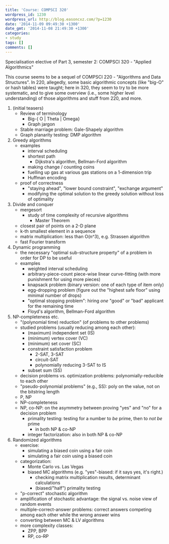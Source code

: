 ```yaml
---
title: 'Course: COMPSCI 320'
wordpress_id: 1230
wordpress_url: http://blog.easoncxz.com/?p=1230
date: '2014-11-09 09:49:30 +1300'
date_gmt: '2014-11-08 21:49:30 +1300'
categories:
- study
tags: []
comments: []
---
```

<p>Specialisation elective of Part 3, semester 2: COMPSCI 320 - "Applied Algorithmics"</p>
<p>This course seems to be a sequel of COMPSCI 220 - "Algorithms and Data Structures". In 220, allegedly, some basic algorithmic concepts (like "big-O" or hash tables) were taught; here in 320, they seem to try to be more systematic, and to give some overview (i.e., some higher level understanding) of those algorithms and stuff from 220, and more.</p>
<ol>
<li>(initial teasers)
<ul>
<li>Review of terminology
<ul>
<li>Big-{ O | Theta | Omega}</li>
<li>Graph jargon</li>
</ul>
</li>
<li>Stable marriage problem: Gale-Shapely algorithm</li>
<li>Graph planarity testing: DMP algorithm</li>
</ul>
</li>
<li>Greedy algorithms
<ul>
<li>examples
<ul>
<li>interval scheduling</li>
<li>shortest path
<ul>
<li>Dijkstra's algorithm, Bellman-Ford algorithm</li>
</ul>
</li>
<li>making change / counting coins</li>
<li>fuelling up gas at various gas stations on a 1-dimension trip</li>
<li>Huffman encoding</li>
</ul>
</li>
<li>proof of correctness
<ul>
<li>"staying ahead", "lower bound constraint", "exchange argument"</li>
<li>modifying the optimal solution to the greedy solution without loss of optimality</li>
</ul>
</li>
</ul>
</li>
<li>Divide and conquer
<ul>
<li>mergesort
<ul>
<li>study of time complexity of recursive algorithms
<ul>
<li>Master Theorem</li>
</ul>
</li>
</ul>
</li>
<li>closest pair of points on a 2-D plane</li>
<li>k-th smallest element in a sequence</li>
<li>matrix multiplication: less than O(n^3), e.g. Strassen algorithm</li>
<li>fast Fourier transform</li>
</ul>
</li>
<li>Dynamic programming
<ul>
<li>the necessary "optimal sub-structure property" of a problem in order for DP to be useful</li>
<li>examples
<ul>
<li>weighted interval scheduling</li>
<li>arbitrary-piece-count piece-wise linear curve-fitting (with more punishment for using more pieces)</li>
<li>knapsack problem (binary version: one of each type of item only)</li>
<li>egg-dropping problem (figure out the "highest safe floor" using minimal number of drops)</li>
<li>"optimal stopping problem": hiring <em>one</em> "good" or "bad" applicant for the remaining time</li>
<li>Floyd's algorithm, Bellman-Ford algorithm</li>
</ul>
</li>
</ul>
</li>
<li>NP-completeness etc.
<ul>
<li>"(polynomial time) reduction" (of problems to other problems)</li>
<li>studied problems (usually reducing among each other):
<ul>
<li>(maximum) independent set (IS)</li>
<li>(minimum) vertex cover (VC)</li>
<li>(minimum) set cover (SC)</li>
<li>constraint satisfaction problem
<ul>
<li>2-SAT, 3-SAT</li>
<li>circuit-SAT</li>
<li>polynomially reducing 3-SAT to IS</li>
</ul>
</li>
<li>subset sum (SS)</li>
</ul>
</li>
<li>decision problems vs. optimization problems: polynomially-reducible to each other</li>
<li>"pseudo-polynomial problems" (e.g., SS): poly on the value, not on the bitstring length</li>
<li>P, NP</li>
<li>NP-completeness</li>
<li>NP, co-NP: on the asymmetry between proving "yes" and "no" for a decision problem
<ul>
<li>primality testing: testing for a number to <em>be</em> prime, then to <em>not be</em> prime
<ul>
<li>in both NP &amp; co-NP</li>
</ul>
</li>
<li>integer factorization: also in both NP &amp; co-NP</li>
</ul>
</li>
</ul>
</li>
<li>Randomized algorithms
<ul>
<li>exercise:
<ul>
<li>simulating a biased coin using a fair coin</li>
<li>simulating a fair coin using a biased coin</li>
</ul>
</li>
<li>categorization:
<ul>
<li>Monte Carlo vs. Las Vegas</li>
<li>biased MC algorithms (e.g. "yes"-biased: if it says yes, it's right.)
<ul>
<li>checking matrix multiplication results, determinant calculations</li>
<li>(biased/"half") primality testing</li>
</ul>
</li>
</ul>
</li>
<li>"p-correct" stochastic algorithm</li>
<li>amplification of stochastic advantage: the signal vs. noise view of random events</li>
<li>multiple-correct-answer problems: correct answers competing among each other while the wrong answer wins</li>
<li>converting between MC &amp; LV algorithms</li>
<li>more complexity classes:
<ul>
<li>ZPP, BPP</li>
<li>RP, co-RP</li>
</ul>
</li>
</ul>
</li>
</ol>
